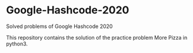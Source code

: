 # Google-Hashcode-2020
Solved problems of Google Hashcode 2020

This repository contains the solution of the practice problem More Pizza in python3.
